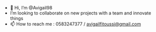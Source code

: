 - 👋 Hi, I’m @Avigail98
-  I’m looking to collaborate on new projects with a team and innovate things  
- 📫 How to reach me : 0583247377 / avigailfitoussi@gmail.com


<!---
Avigail98/Avigail98 is a ✨ special ✨ repository because its `README.md` (this file) appears on your GitHub profile.
You can click the Preview link to take a look at your changes.
--->
